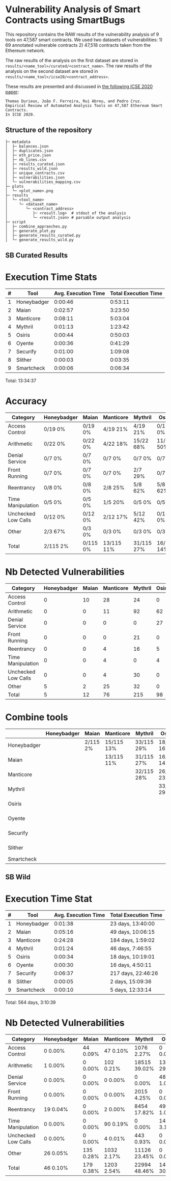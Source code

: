 # Vulnerability Analysis of Smart Contracts using SmartBugs

This repository contains the RAW results of the vulnerability analysis of 9 tools on 47,587 smart contracts.
We used two datasets of vulnerabilities: 1) 69 annotated vulnerable contracts 2) 47,518 contracts taken from the Ethereum network.

The raw results of the analysis on the first dataset are stored in `results/<name_tool>/curated/<contract_name>`.
The raw results of the analysis on the second dataset are stored in `results/<name_tool>/icse20/<contract_address>`.

These results are presented and discussed in [the following ICSE 2020 paper](https://arxiv.org/abs/1910.10601):

```
Thomas Durieux, João F. Ferreira, Rui Abreu, and Pedro Cruz.
Empirical Review of Automated Analysis Tools on 47,587 Ethereum Smart Contracts.
In ICSE 2020.
```


## Structure of the repository

```
├─ metadata
│  ├─ balances.json
│  ├─ duplicates.json
│  ├─ eth_price.json
│  ├─ nb_lines.csv
│  ├─ results_curated.json
│  ├─ results_wild.json
│  ├─ unique_contracts.csv
│  ├─ vulnerabilities.json
│  └─ vulnerabilities_mapping.csv
├─ plots
│  └─ <plot_name>.png
├─ results
│  └─ <tool_name>
│     └─ <dataset_name>
│        └─ <contract_address>
│           ├─ <result.log>  # stdout of the analysis
│           └─ <result.json> # parsable output analysis
├─ script
│  ├─ combine_appraoches.py
│  ├─ generate_plot.py
│  ├─ generate_results_curated.py
│  └─ generate_results_wild.py

```

## SB Curated Results

# Execution Time Stats

|  #  | Tool       | Avg. Execution Time | Total Execution Time |
| --- | ---------- | ------------------- | -------------------- |
|   1 | Honeybadger | 0:00:46    | 0:53:11    |
|   2 | Maian      | 0:02:57    | 3:23:50    |
|   3 | Manticore  | 0:08:11    | 5:03:04    |
|   4 | Mythril    | 0:01:13    | 1:23:42    |
|   5 | Osiris     | 0:00:44    | 0:50:03    |
|   6 | Oyente     | 0:00:36    | 0:41:29    |
|   7 | Securify   | 0:01:00    | 1:09:08    |
|   8 | Slither    | 0:00:03    | 0:03:35    |
|   9 | Smartcheck | 0:00:06    | 0:06:34    |

Total: 13:34:37

# Accuracy

|  Category           | Honeybadger |    Maian    |  Manticore  |   Mythril   |   Osiris    |   Oyente    |  Securify   |   Slither   | Smartcheck  |    Total    |
| ------------------- | ----------- | ----------- | ----------- | ----------- | ----------- | ----------- | ----------- | ----------- | ----------- | ----------- |
| Access Control      |   0/19   0% |   0/19   0% |   4/19  21% |   4/19  21% |   0/19   0% |   0/19   0% |   0/19   0% |   4/19  21% |   2/19  11% |   5/19  26% |
| Arithmetic          |   0/22   0% |   0/22   0% |   4/22  18% |  15/22  68% |  11/22  50% |  12/22  55% |   0/22   0% |   0/22   0% |   1/22   5% |  19/22  86% |
| Denial Service      |    0/7   0% |    0/7   0% |    0/7   0% |    0/7   0% |    0/7   0% |    0/7   0% |    0/7   0% |    0/7   0% |    0/7   0% |   0/ 7   0% |
| Front Running       |    0/7   0% |    0/7   0% |    0/7   0% |    2/7  29% |    0/7   0% |    0/7   0% |    2/7  29% |    0/7   0% |    0/7   0% |   2/ 7  29% |
| Reentrancy          |    0/8   0% |    0/8   0% |    2/8  25% |    5/8  62% |    5/8  62% |    5/8  62% |    5/8  62% |    7/8  88% |    5/8  62% |   7/ 8  88% |
| Time Manipulation   |    0/5   0% |    0/5   0% |    1/5  20% |    0/5   0% |    0/5   0% |    0/5   0% |    0/5   0% |    2/5  40% |    1/5  20% |   3/ 5  60% |
| Unchecked Low Calls |   0/12   0% |   0/12   0% |   2/12  17% |   5/12  42% |   0/12   0% |   0/12   0% |   3/12  25% |   4/12  33% |   4/12  33% |   9/12  75% |
| Other               |    2/3  67% |    0/3   0% |    0/3   0% |    0/3   0% |    0/3   0% |    0/3   0% |    0/3   0% |    3/3 100% |    0/3   0% |   3/ 3 100% |
| Total               |  2/115   2% |  0/115   0% | 13/115  11% | 31/115  27% | 16/115  14% | 17/115  15% | 10/115   9% | 20/115  17% | 13/115  11% | 48/115  42% |

# Nb Detected Vulnerabilities

| Category            | Honeybadger |    Maian    |  Manticore  |   Mythril   |   Osiris    |   Oyente    |  Securify   |   Slither   | Smartcheck  |    Total    |
| ------------------- | ----------- | ----------- | ----------- | ----------- | ----------- | ----------- | ----------- | ----------- | ----------- | ----------- |
| Access Control      |           0 |          10 |          28 |          24 |           0 |           0 |           6 |          20 |           3 |          91 |
| Arithmetic          |           0 |           0 |          11 |          92 |          62 |          69 |           0 |           0 |          23 |         257 |
| Denial Service      |           0 |           0 |           0 |           0 |          27 |          11 |           0 |           2 |          19 |          59 |
| Front Running       |           0 |           0 |           0 |          21 |           0 |           0 |          55 |           0 |           0 |          76 |
| Reentrancy          |           0 |           0 |           4 |          16 |           5 |           5 |          32 |          15 |           7 |          84 |
| Time Manipulation   |           0 |           0 |           4 |           0 |           4 |           5 |           0 |           5 |           2 |          20 |
| Unchecked Low Calls |           0 |           0 |           4 |          30 |           0 |           0 |          21 |          13 |          14 |          82 |
| Other               |           5 |           2 |          25 |          32 |           0 |           0 |           0 |          28 |           8 |         100 |
| Total               |           5 |          12 |          76 |         215 |          98 |          90 |         114 |          83 |          76 |         769 |

# Combine tools 
|             | Honeybadger |    Maian    |  Manticore  |   Mythril   |   Osiris    |   Oyente    |  Securify   |   Slither   | Smartcheck  |
| ----------- | ----------- | ----------- | ----------- | ----------- | ----------- | ----------- | ----------- | ----------- | ----------- |
| Honeybadger |             | 2/115    2% | 15/115  13% | 33/115  29% | 18/115  16% | 19/115  17% | 12/115  10% | 20/115  17% | 15/115  13% |
| Maian       |             |             | 13/115  11% | 31/115  27% | 16/115  14% | 17/115  15% | 10/115   9% | 20/115  17% | 13/115  11% |
| Manticore   |             |             |             | 32/115  28% | 26/115  23% | 26/115  23% | 19/115  17% | 27/115  23% | 20/115  17% |
| Mythril     |             |             |             |             | 33/115  29% | 33/115  29% | 31/115  27% | 42/115  37% | 33/115  29% |
| Osiris      |             |             |             |             |             | 22/115  19% | 21/115  18% | 31/115  27% | 23/115  20% |
| Oyente      |             |             |             |             |             |             | 22/115  19% | 32/115  28% | 25/115  22% |
| Securify    |             |             |             |             |             |             |             | 25/115  22% | 16/115  14% |
| Slither     |             |             |             |             |             |             |             |             | 25/115  22% |
| Smartcheck  |             |             |             |             |             |             |             |             |             |


## SB Wild 

# Execution Time Stat

|  #  | Tool       | Avg. Execution Time | Total Execution Time |
| --- | ---------- | ------------------- | -------------------- |
|   1 | Honeybadger | 0:01:38    | 23 days, 13:40:00 |
|   2 | Maian      | 0:05:16    | 49 days, 10:06:15 |
|   3 | Manticore  | 0:24:28    | 184 days, 1:59:02 |
|   4 | Mythril    | 0:01:24    | 46 days, 7:46:55 |
|   5 | Osiris     | 0:00:34    | 18 days, 10:19:01 |
|   6 | Oyente     | 0:00:30    | 16 days, 4:50:11 |
|   7 | Securify   | 0:06:37    | 217 days, 22:46:26 |
|   8 | Slither    | 0:00:05    | 2 days, 15:09:36 |
|   9 | Smartcheck | 0:00:10    | 5 days, 12:33:14 |

Total: 564 days, 3:10:39

# Nb Detected Vulnerabilities

| Category            | Honeybadger |    Maian    |  Manticore  |   Mythril   |   Osiris    |   Oyente    |  Securify   |   Slither   | Smartcheck  |    Total    |
| ------------------- | ----------- | ----------- | ----------- | ----------- | ----------- | ----------- | ----------- | ----------- | ----------- | ----------- |
| Access Control      | 0 0.00%     | 44 0.09%    | 47 0.10%    | 1076 2.27%  | 0 0.00%     | 2 0.00%     | 614 1.29%   | 2356 4.97%  | 384 0.81%   | 3801 8.01%  |
| Arithmetic          | 1 0.00%     | 0 0.00%     | 102 0.21%   | 18515 39.02% | 13922 29.34% | 34306 72.30% | 0 0.00%     | 0 0.00%     | 7430 15.66% | 37597 79.23% |
| Denial Service      | 0 0.00%     | 0 0.00%     | 0 0.00%     | 0 0.00%     | 485 1.02%   | 880 1.85%   | 0 0.00%     | 2555 5.38%  | 11621 24.49% | 12419 26.17% |
| Front Running       | 0 0.00%     | 0 0.00%     | 0 0.00%     | 2015 4.25%  | 0 0.00%     | 0 0.00%     | 7217 15.21% | 0 0.00%     | 0 0.00%     | 8161 17.20% |
| Reentrancy          | 19 0.04%    | 0 0.00%     | 2 0.00%     | 8454 17.82% | 496 1.05%   | 308 0.65%   | 2033 4.28%  | 8764 18.47% | 847 1.78%   | 14747 31.08% |
| Time Manipulation   | 0 0.00%     | 0 0.00%     | 90 0.19%    | 0 0.00%     | 1470 3.10%  | 1452 3.06%  | 0 0.00%     | 1988 4.19%  | 68 0.14%    | 4069 8.58%  |
| Unchecked Low Calls | 0 0.00%     | 0 0.00%     | 4 0.01%     | 443 0.93%   | 0 0.00%     | 0 0.00%     | 592 1.25%   | 12199 25.71% | 2867 6.04%  | 14656 30.89% |
| Other               | 26 0.05%    | 135 0.28%   | 1032 2.17%  | 11126 23.45% | 0 0.00%     | 0 0.00%     | 561 1.18%   | 9133 19.25% | 14113 29.74% | 28355 59.76% |
| Total               | 46 0.10%    | 179 0.38%   | 1203 2.54%  | 22994 48.46% | 14665 30.91% | 34764 73.26% | 8781 18.51% | 22269 46.93% | 24906 52.49% | 44589 93.97% |
